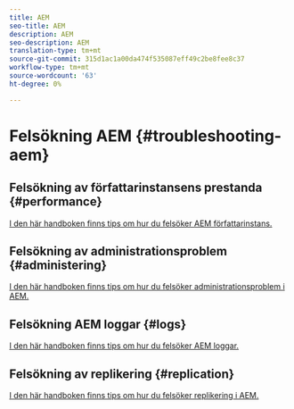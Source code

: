 ```yaml
---
title: AEM
seo-title: AEM
description: AEM
seo-description: AEM
translation-type: tm+mt
source-git-commit: 315d1ac1a00da474f535087eff49c2be8fee8c37
workflow-type: tm+mt
source-wordcount: '63'
ht-degree: 0%

---
```



# Felsökning AEM {#troubleshooting-aem}

## Felsökning av författarinstansens prestanda {#performance}

[I den här handboken finns tips om hur du felsöker AEM författarinstans.](/help/sites-authoring/troubleshooting.md)

## Felsökning av administrationsproblem {#administering}

[I den här handboken finns tips om hur du felsöker administrationsproblem i AEM.](/help/sites-administering/troubleshoot.md)

## Felsökning AEM loggar {#logs}

[I den här handboken finns tips om hur du felsöker AEM loggar.](/help/sites-administering/troubleshooting.md)

## Felsökning av replikering {#replication}

[I den här handboken finns tips om hur du felsöker replikering i AEM.](/help/sites-deploying/troubleshoot-rep.md)
